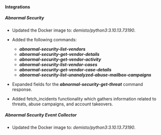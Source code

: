 #### Integrations

##### Abnormal Security

- Updated the Docker image to: *demisto/python3:3.10.13.73190*.

- Added the following commands:
    - ***abnormal-security-list-vendors***
    - ***abnormal-security-get-vendor-details***
    - ***abnormal-security-get-vendor-activity***
    - ***abnormal-security-list-vendor-cases***
    - ***abnormal-security-get-vendor-case-details***
    - ***abnormal-security-list-unanalyzed-abuse-mailbox-campaigns***

- Expanded fields for the ***abnormal-security-get-threat*** command response.

- Added fetch_incidents functionality which gathers information related to threats, abuse campaigns, and account takeovers.

##### Abnormal Security Event Collector

-   Updated the Docker image to: _demisto/python3:3.10.13.73190_.
